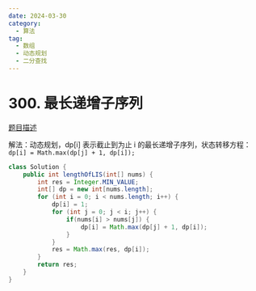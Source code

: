 ```yaml
---
date: 2024-03-30
category: 
  - 算法
tag: 
  - 数组
  - 动态规划
  - 二分查找
---
```


# 300. 最长递增子序列

<Badge text="中等" type="warning" vertical="middle" />

[题目描述](https://leetcode.cn/problems/longest-increasing-subsequence/)

解法：动态规划，dp[i] 表示截止到为止 i 的最长递增子序列，状态转移方程：`dp[i] = Math.max(dp[j] + 1, dp[i]);`


```java
class Solution {
    public int lengthOfLIS(int[] nums) {
		int res = Integer.MIN_VALUE;
		int[] dp = new int[nums.length];
		for (int i = 0; i < nums.length; i++) {
			dp[i] = 1;
			for (int j = 0; j < i; j++) {
				if(nums[i] > nums[j]) {
					dp[i] = Math.max(dp[j] + 1, dp[i]);
				}
			}
			res = Math.max(res, dp[i]);
		}
		return res;
    }
}
```
